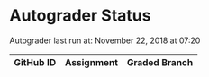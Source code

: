 # Autograder Status
Autograder last run at: November 22, 2018 at 07:20

| GitHub ID | Assignment | Graded Branch |
|-----------|------------|---------------|
